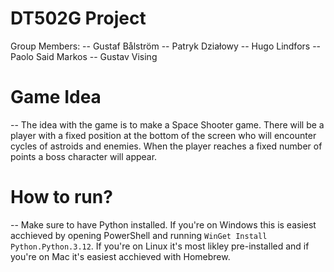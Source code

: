 # DT502G Project

Group Members:
-- Gustaf Bålström
-- Patryk Działowy
-- Hugo Lindfors
-- Paolo Said Markos
-- Gustav Vising

# Game Idea
-- The idea with the game is to make a Space Shooter game. There will be a player with a fixed position at the bottom of the screen who will encounter cycles of astroids and enemies. When the player reaches a fixed number of points a boss character will appear.

# How to run?
-- Make sure to have Python installed. If you're on Windows this is easiest acchieved by opening PowerShell and running `WinGet Install Python.Python.3.12`. If you're on Linux it's most likley pre-installed and if you're on Mac it's easiest acchieved with Homebrew.
